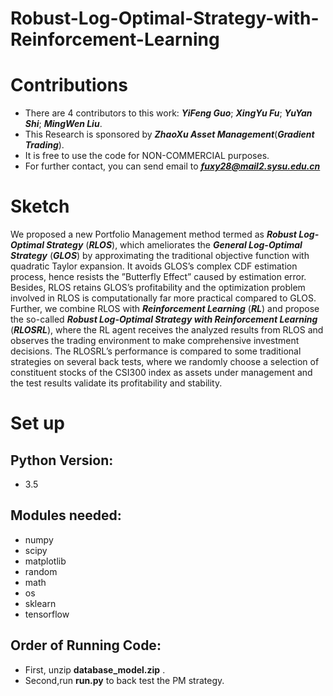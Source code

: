 # Robust-Log-Optimal-Strategy-with-Reinforcement-Learning

Contributions
====
- There are 4 contributors to this work: ***YiFeng Guo***; ***XingYu Fu***; ***YuYan Shi***; ***MingWen Liu***.<br>
- This Research is sponsored by ***ZhaoXu Asset Management***(***Gradient Trading***).<br>
- It is free to use the code for NON-COMMERCIAL purposes.<br>
- For further contact, you can send email to ***fuxy28@mail2.sysu.edu.cn***<br>

Sketch
====
We proposed a new Portfolio Management method termed as ***Robust Log-Optimal Strategy*** (***RLOS***), which ameliorates the ***General Log-Optimal Strategy*** (***GLOS***) by approximating the traditional objective function with quadratic Taylor expansion. It avoids GLOS’s complex CDF estimation process, hence resists the ”Butterfly Effect” caused by estimation error. Besides, RLOS retains GLOS’s profitability and the optimization problem involved in RLOS is computationally far more practical compared to GLOS. Further, we combine RLOS with ***Reinforcement Learning*** (***RL***) and propose the so-called ***Robust Log-Optimal Strategy with Reinforcement Learning*** (***RLOSRL***), where the RL agent receives the analyzed results from RLOS and observes the trading environment to make comprehensive investment decisions. The RLOSRL’s performance is compared to some traditional strategies on several back tests, where we randomly choose a selection of constituent stocks of the CSI300 index as assets under management and the test results validate its profitability and stability.<br>

Set up
====
Python Version:
------- 
- 3.5

Modules needed:
------- 
- numpy
- scipy
- matplotlib
- random
- math
- os
- sklearn
- tensorflow

Order of Running Code: 
------- 
- First, unzip **database_model.zip** .
- Second,run **run.py** to back test the PM strategy.                                               
